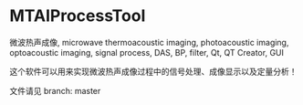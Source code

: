 # MTAIProcessTool
微波热声成像, microwave thermoacoustic imaging, photoacoustic imaging, optoacoustic imaging, signal process, DAS, BP, filter, Qt, QT Creator, GUI

这个软件可以用来实现微波热声成像过程中的信号处理、成像显示以及定量分析！

文件请见 branch: master 

